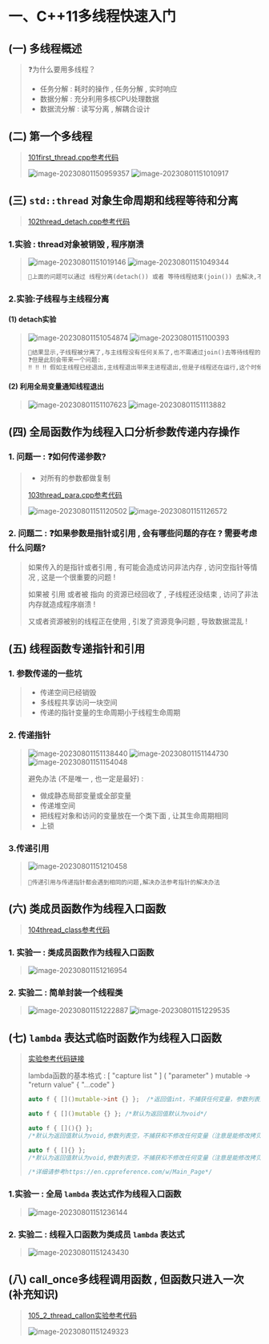 # 一、C++11多线程快速入门

## (一) 多线程概述

>❓为什么要用多线程？
>
>- 任务分解 : 耗时的操作 , 任务分解 , 实时响应
>- 数据分解 : 充分利用多核CPU处理数据
>- 数据流分解 : 读写分离 , 解耦合设计

## (二) 第一个多线程

>[101first_thread.cpp参考代码](https://github.com/WONGZEONJYU/stu_cpp_thread/blob/main/101first_thread.cpp)
>
><img src="./assets/image-20230801150959357.png" alt="image-20230801150959357" />
>
><img src="./assets/image-20230801151010917.png" alt="image-20230801151010917" />

## (三) `std::thread` 对象生命周期和线程等待和分离

>[102thread_detach.cpp参考代码](https://github.com/WONGZEONJYU/stu_cpp_thread/blob/main/102thread_detach/102thread_detach.cpp)

### 1.实验 : thread对象被销毁 , 程序崩溃

><img src="./assets/image-20230801151019146.png" alt="image-20230801151019146" />
>
><img src="./assets/image-20230801151049344.png" alt="image-20230801151049344" />
>
>```tex
>📖上面的问题可以通过 线程分离(detach()) 或者 等待线程结束(join()) 去解决,不过这两种解决方案都会存在一定的问题!往下走有更好的解决办法
>```
>
>

### 2.实验:子线程与主线程分离

#### (1) detach实验

><img src="https://raw.githubusercontent.com/WONGZEONJYU/Cpp_Thread_Note/main/assets/image-20230801151054874.png" alt="image-20230801151054874" />
>
><img src="https://raw.githubusercontent.com/WONGZEONJYU/Cpp_Thread_Note/main/assets/image-20230801151100393.png" alt="image-20230801151100393" />
>
>```tex
>📖结果显示,子线程被分离了,与主线程没有任何关系了,也不需通过join()去等待线程的结束。
>❓但是此刻会带来一个问题:
>‼️ ‼️ ‼️ 假如主线程已经退出,主线程退出带来主进程退出,但是子线程还在运行,这个时候,静态局部变量、全局变量、堆空间、共享内存等资源都已经被操作系统回收,如果子线程访问了这些资源,就会导致程序的崩溃,这是一个值得注意的问题。
>```

#### (2) 利用全局变量通知线程退出

><img src="https://raw.githubusercontent.com/WONGZEONJYU/Cpp_Thread_Note/main/assets/image-20230801151107623.png" alt="image-20230801151107623" />
>
><img src="https://raw.githubusercontent.com/WONGZEONJYU/Cpp_Thread_Note/main/assets/image-20230801151113882.png" alt="image-20230801151113882" />

## (四) 全局函数作为线程入口分析参数传递内存操作

### 1. 问题一 : ❓如何传递参数?

>- 对所有的参数都做复制
>
>[103thread_para.cpp参考代码](https://github.com/WONGZEONJYU/stu_cpp_thread/blob/main/103thread_para/103thread_para.cpp)
>
><img src="./assets/image-20230801151120502.png" alt="image-20230801151120502" />
>
><img src="./assets/image-20230801151126572.png" alt="image-20230801151126572" />

### 2. 问题二 : ❓如果参数是指针或引用 , 会有哪些问题的存在 ? 需要考虑什么问题?

>如果传入的是指针或者引用 , 有可能会造成访问非法内存 , 访问空指针等情况 , 这是一个很重要的问题 !
>
>如果被 引用 或者被 指向 的资源已经回收了 , 子线程还没结束 , 访问了非法内存就造成程序崩溃 !
>
>又或者资源被别的线程正在使用 , 引发了资源竞争问题 , 导致数据混乱 ! 

## (五) 线程函数专递指针和引用

### 1. 参数传递的一些坑

>- 传递空间已经销毁
>- 多线程共享访问一块空间
>- 传递的指针变量的生命周期小于线程生命周期

### 2. 传递指针

><img src="./assets/image-20230801151138440.png" alt="image-20230801151138440" />
>
><img src="./assets/image-20230801151144730.png" alt="image-20230801151144730" />
>
><img src="./assets/image-20230801151154048.png" alt="image-20230801151154048" />
>
>避免办法 (不是唯一 , 也一定是最好) : 
>
>- 做成静态局部变量或全部变量
>- 传递堆空间
>- 把线程对象和访问的变量放在一个类下面 , 让其生命周期相同
>- 上锁

### 3.传递引用

><img src="./assets/image-20230801151210458.png" alt="image-20230801151210458" />
>
>```
>📖传递引用与传递指针都会遇到相同的问题,解决办法参考指针的解决办法
>```

## (六) 类成员函数作为线程入口函数

>[104thread_class参考代码](https://github.com/WONGZEONJYU/stu_cpp_thread/tree/main/104thread_class)

### 1. 实验一 : 类成员函数作为线程入口函数

><img src="./assets/image-20230801151216954.png" alt="image-20230801151216954" />

### 2. 实验二 : 简单封装一个线程类

><img src="./assets/image-20230801151222887.png" alt="image-20230801151222887" />
>
><img src="./assets/image-20230801151229535.png" alt="image-20230801151229535" />

## (七) `lambda` 表达式临时函数作为线程入口函数

>[实验参考代码链接](https://github.com/WONGZEONJYU/stu_cpp_thread/tree/main/105thread_lambda)
>
>lambda函数的基本格式 : [ "capture list " ] ( "parameter" ) mutable -> "return value" { "...code" }
>
>```c++
>auto f { []()mutable->int {} };  /*返回值int，不捕获任何变量，参数列表为空，可修改和拷贝任何变量*/
>
>auto f { []()mutable {} }; /*默认为返回值默认为void*/
>
>auto f { [](){} };
>/*默认为返回值默认为void,参数列表空，不捕获和不修改任何变量（注意是能修改拷贝，而不是值本身）*/
>
>auto f { []{} };
>/*默认为返回值默认为void,参数列表空，不捕获和不修改任何变量（注意是能修改拷贝，而不是值本身）*/
>
>/*详细请参考https://en.cppreference.com/w/Main_Page*/
>```

### 1.实验一 : 全局 `lambda` 表达式作为线程入口函数

><img src="./assets/image-20230801151236144.png" alt="image-20230801151236144" />

### 2. 实验二 : 线程入口函数为类成员 `lambda` 表达式

><img src="./assets/image-20230801151243430.png" alt="image-20230801151243430" />

## (八) call_once多线程调用函数 , 但函数只进入一次 (补充知识)

>[105_2_thread_callon实验参考代码](https://github.com/WONGZEONJYU/stu_cpp_thread/tree/main/105_2thread_callone)
>
><img src="./assets/image-20230801151249323.png" alt="image-20230801151249323" />

